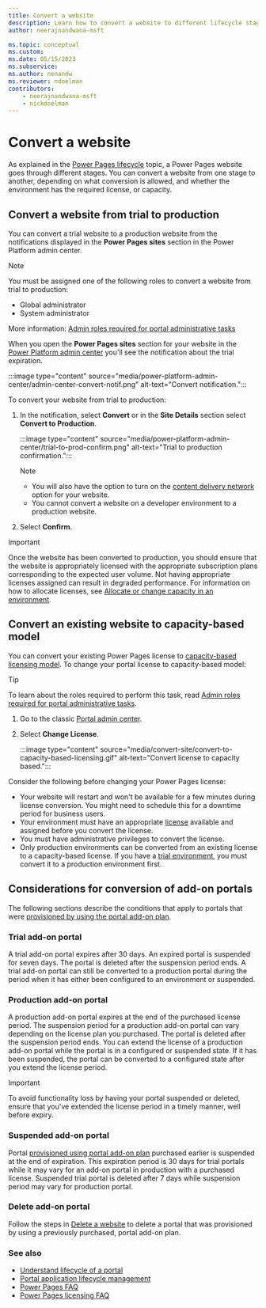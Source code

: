 ```yaml
---
title: Convert a website
description: Learn how to convert a website to different lifecycle stages.
author: neerajnandwana-msft

ms.topic: conceptual
ms.custom: 
ms.date: 05/15/2023
ms.subservice: 
ms.author: nenandw
ms.reviewer: ndoelman
contributors:
    - neerajnandwana-msft
    - nickdoelman
---
```


# Convert a website

As explained in the [Power Pages lifecycle](lifecycle.md) topic, a Power Pages website goes through different stages. You can convert a website from one stage to another, depending on what conversion is allowed, and whether the environment has the required license, or capacity.

## Convert a website from trial to production

You can convert a trial website to a production website from the notifications displayed in the **Power Pages sites** section in the Power Platform admin center.

> [!NOTE]
> You must be assigned one of the following roles to convert a website from trial to production:
> - Global administrator
> - System administrator
>
> More information: [Admin roles required for portal administrative tasks](/power-apps/maker/portals/admin/portal-admin-roles)

When you open the **Power Pages sites** section for your website in the [Power Platform admin center](admin-overview.md) you'll see the notification about the trial expiration.

:::image type="content" source="media/power-platform-admin-center/admin-center-convert-notif.png" alt-text="Convert notification.":::

To convert your website from trial to production:

1. In the notification, select **Convert** or in the **Site Details** section select **Convert to Production**.

    :::image type="content" source="media/power-platform-admin-center/trial-to-prod-confirm.png" alt-text="Trial to production confirmation.":::

    > [!NOTE]
    > - You will also have the option to turn on the [content delivery network](/power-apps/maker/portals/configure/configure-cdn) option for your website.
    > - You cannot convert a website on a developer environment to a production website.

1. Select **Confirm**.

> [!IMPORTANT]
> Once the website has been converted to production, you should ensure that the website is appropriately licensed with the appropriate subscription plans corresponding to the expected user volume. Not having appropriate licenses assigned can result in degraded performance. For information on how to allocate licenses, see [Allocate or change capacity in an environment](/power-platform/admin/capacity-add-on#allocate-or-change-capacity-in-an-environment).

## Convert an existing website to capacity-based model

You can convert your existing Power Pages license to [capacity-based licensing model](/power-platform/admin/powerapps-flow-licensing-faq#can-you-share-more-details-regarding-the-new-power-apps-portals-licensing). To change your portal license to capacity-based model:

> [!TIP]
> To learn about the roles required to perform this task, read [Admin roles required for portal administrative tasks](admin-roles.md).

1. Go to the classic [Portal admin center](admin-overview.md#switch-to-classic).

1. Select **Change License**.

    :::image type="content" source="media/convert-site/convert-to-capacity-based-licensing.gif" alt-text="Convert license to capacity based.":::

Consider the following before changing your Power Pages license:

- Your website will restart and won't be available for a few minutes during license conversion. You might need to schedule this for a downtime period for business users.
- Your environment must have an appropriate [license](/power-platform/admin/powerapps-flow-licensing-faq#portals) available and assigned before you convert the license.
- You must have administrative privileges to convert the license.
- Only production environments can be converted from an existing license to a capacity-based license. If you have a [trial environment](/power-platform/admin/trial-environments), you must convert it to a production environment first.

## Considerations for conversion of add-on portals

The following sections describe the conditions that apply to portals that were [provisioned by using the portal add-on plan](/power-apps/maker/portals/provision-portal-add-on).

### Trial add-on portal

A trial add-on portal expires after 30 days. An expired portal is suspended for seven days. The portal is deleted after the suspension period ends. A trial add-on portal can still be converted to a production portal during the period when it has either been configured to an environment or suspended.

### Production add-on portal

A production add-on portal expires at the end of the purchased license period. The suspension period for a production add-on portal can vary depending on the license plan you purchased. The portal is deleted after the suspension period ends. You can extend the license of a production add-on portal while the portal is in a configured or suspended state. If it has been suspended, the portal can be converted to a configured state after you extend the license period.

> [!IMPORTANT]
> To avoid functionality loss by having your portal suspended or deleted, ensure that you've extended the license period in a timely manner, well before expiry.
### Suspended add-on portal

Portal [provisioned using portal add-on plan](/power-apps/maker/portals/provision-portal-add-on) purchased earlier is suspended at the end of expiration. This expiration period is 30 days for trial portals while it may vary for an add-on portal in production with a purchased license. Suspended trial portal is deleted after 7 days while suspension period may vary for production portal.

### Delete add-on portal

Follow the steps in [Delete a website](delete-website.md) to delete a portal that was provisioned by using a previously purchased, portal add-on plan.

### See also

- [Understand lifecycle of a portal](/power-apps/maker/portals/admin/portal-lifecycle) 
- [Portal application lifecycle management](/training/modules/extend-power-app-portals/2-portal-application-lifecycle)
- [Power Pages FAQ](../faq.yml)
- [Power Pages licensing FAQ](/power-platform/admin/powerapps-flow-licensing-faq#power-pages)

